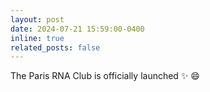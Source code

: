 ```yaml
---
layout: post
date: 2024-07-21 15:59:00-0400
inline: true
related_posts: false
---
```


The Paris RNA Club is officially launched  :sparkles: :smile:
